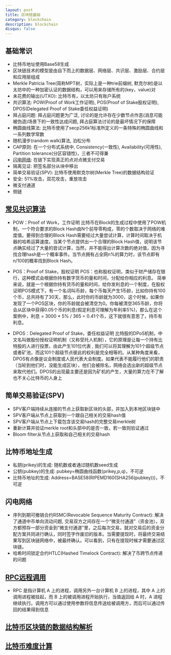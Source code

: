 ```yaml
---
layout: post
title: 区块链基础
category: blockchain
description: blockchain
disqus: false
---
```


## 基础常识
* 比特币地址使用Base58生成
* 区块链技术的模型是由自下而上的数据层、网络层、共识层、激励层、合约层和应用层组成
* Merkle Patricia Tree(简称MPT树，实际上是一种trie前缀树, 默克尔树)是以太坊中的一种加密认证的数据结构，可以用来存储所有的(key，value)对
* 未花费的输出(UTXO): 比特币有，以太坊只有账户系统
* 共识算法: POW(Proof of Work工作证明), POS(Proof of Stake股权证明), DPOS(Delegated Proof of Stake委任权益证明)
* 拜占庭问题: 拜占庭问题更为广泛, 讨论的是允许存在少数节点作恶(消息可能被伪造)场景下的一致性达成问题, 拜占庭算法讨论的是最坏情况下的保障
* 椭圆曲线算法: 比特币使用了secp256k1标准所定义的一条特殊的椭圆曲线和一系列数学常数
* 随机漫步(random walk)算法, 泊松分布
* CAP原则: 在一个分布式系统中, Consistency(一致性),  Availability(可用性), Partition tolerance(分区容错性)，三者不可得兼
* [闪电网络](http://www.8btc.com/ln-rn-corda): 在链下实现真正的点对点微支付交易
* 隔离见证: 把签名部分从块中移出
* 简单交易验证(SPV): 比特币使用默克尔树(Merkle Tree)的数据结构验证
* 安全: 51%攻击，双花攻击，重放攻击
* 微支付通道
* 侧链


## [常见共识算法](https://bitshuo.com/topic/58ad85b108d6a0f32a5bc045)
* POW：Proof of Work，工作证明
  比特币在Block的生成过程中使用了POW机制，一个符合要求的Block Hash由N个前导零构成，零的个数取决于网络的难度值。要得到合理的Block Hash需要经过大量尝试计算，计算时间取决于机器的哈希运算速度。当某个节点提供出一个合理的Block Hash值，说明该节点确实经过了大量的尝试计算，当然，并不能得出计算次数的绝对值，因为寻找合理hash是一个概率事件。当节点拥有占全网n%的算力时，该节点即有n/100的概率找到Block Hash。

* POS：Proof of Stake，股权证明
  POS：也称股权证明，类似于财产储存在银行，这种模式会根据你持有数字货币的量和时间，分配给你相应的利息。 
简单来说，就是一个根据你持有货币的量和时间，给你发利息的一个制度，在股权证明POS模式下，有一个名词叫币龄，每个币每天产生1币龄，比如你持有100个币，总共持有了30天，那么，此时你的币龄就为3000，这个时候，如果你发现了一个POS区块，你的币龄就会被清空为0。你每被清空365币龄，你将会从区块中获得0.05个币的利息(假定利息可理解为年利率5%)，那么在这个案例中，利息 = 3000 * 5% / 365 = 0.41个币，这下就很有意思了，持币有利息。

* DPOS：Delegated Proof of Stake，委任权益证明
  比特股的DPoS机制，中文名叫做股份授权证明机制（又称受托人机制），它的原理是让每一个持有比特股的人进行投票，由此产生101位代表 , 我们可以将其理解为101个超级节点或者矿池，而这101个超级节点彼此的权利是完全相等的。从某种角度来看，DPOS有点像是议会制度或人民代表大会制度。如果代表不能履行他们的职责（当轮到他们时，没能生成区块），他们会被除名，网络会选出新的超级节点来取代他们。DPOS的出现最主要还是因为矿机的产生，大量的算力在不了解也不关心比特币的人身上


## 简单交易验证(SPV)
* SPV客户端持续从连接的节点上获取新区块的头部，并加入到本地区块链中
* SPV客户端从节点上获取到一个跟自己相关的交易hash值
* SPV客户端从节点上下载包含该交易hash的完整交易merkle树
* 重新计算并验证merkle root和头部中的是否一致，若一致则验证通过
* Bloom filter从节点上获取和自己相关的交易hash


## 比特币地址生成
* 私钥(prikey)的生成: 随机数或者通过随机数seed生成
* 公钥(pubkey)的生成: pubkey=椭圆曲线函数(prikey,p,q)，不可逆
* 比特币地址的生成: Address=BASE58(RIPEMD160(SHA256(pubkey)))，不可逆


## 闪电网络
* 序列到期可撤销合约RSMC(Revocable Sequence Maturity Contract): 解决了通道中币单向流动问题, 交易双方之间存在一个“微支付通道”（资金池）。双方都预存一部分资金到“微支付通道”里，之后每次交易，就对交易后的资金分配方案共同进行确认，同时签字作废旧的版本。当需要提现时，将最终交易结果写到区块链网络中，被最终确认。可以看到，只有在提现时候才需要通过区块链。
* 哈希时间锁定合约HTLC(Hashed Timelock Contract): 解决了币跨节点传递的问题


## [RPC远程调用](https://waylau.com/remote-procedure-calls/)
* RPC 是指计算机 A 上的进程，调用另外一台计算机 B 上的进程，其中 A 上的调用进程被挂起，而 B 上的被调用进程开始执行，当值返回给 A 时，A 进程继续执行。调用方可以通过使用参数将信息传送给被调用方，而后可以通过传回的结果得到信息


## [比特币区块链的数据结构解析](http://8btc.com/article-1915-1.html)


## [比特币难度计算](https://zhuanlan.zhihu.com/p/32739785)






